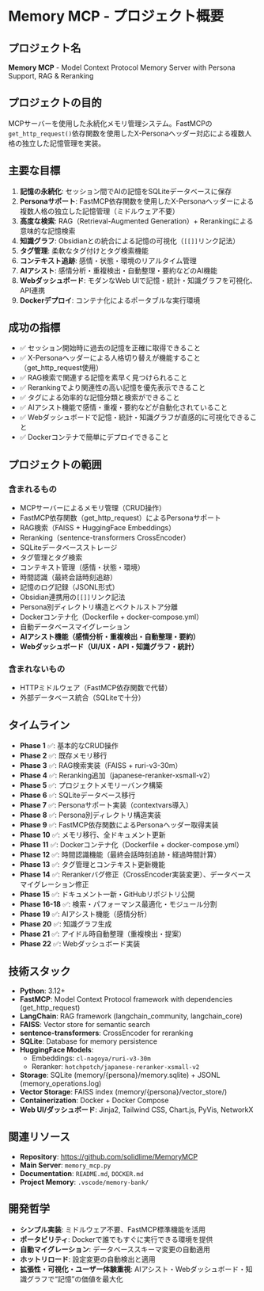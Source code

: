 # Memory MCP - プロジェクト概要

## プロジェクト名
**Memory MCP** - Model Context Protocol Memory Server with Persona Support, RAG & Reranking

## プロジェクトの目的
MCPサーバーを使用した永続化メモリ管理システム。FastMCPの`get_http_request()`依存関数を使用したX-Personaヘッダー対応による複数人格の独立した記憶管理を実装。

## 主要な目標
1. **記憶の永続化**: セッション間でAIの記憶をSQLiteデータベースに保存
2. **Personaサポート**: FastMCP依存関数を使用したX-Personaヘッダーによる複数人格の独立した記憶管理（ミドルウェア不要）
3. **高度な検索**: RAG（Retrieval-Augmented Generation）+ Rerankingによる意味的な記憶検索
4. **知識グラフ**: Obsidianとの統合による記憶の可視化（`[[]]`リンク記法）
5. **タグ管理**: 柔軟なタグ付けとタグ検索機能
6. **コンテキスト追跡**: 感情・状態・環境のリアルタイム管理
7. **AIアシスト**: 感情分析・重複検出・自動整理・要約などのAI機能
8. **Webダッシュボード**: モダンなWeb UIで記憶・統計・知識グラフを可視化、API連携
9. **Dockerデプロイ**: コンテナ化によるポータブルな実行環境

## 成功の指標
- ✅ セッション開始時に過去の記憶を正確に取得できること
- ✅ X-Personaヘッダーによる人格切り替えが機能すること（get_http_request使用）
- ✅ RAG検索で関連する記憶を素早く見つけられること
- ✅ Rerankingでより関連性の高い記憶を優先表示できること
- ✅ タグによる効率的な記憶分類と検索ができること
- ✅ AIアシスト機能で感情・重複・要約などが自動化されていること
- ✅ Webダッシュボードで記憶・統計・知識グラフが直感的に可視化できること
- ✅ Dockerコンテナで簡単にデプロイできること

## プロジェクトの範囲

### 含まれるもの
- MCPサーバーによるメモリ管理（CRUD操作）
- FastMCP依存関数（get_http_request）によるPersonaサポート
- RAG検索（FAISS + HuggingFace Embeddings）
- Reranking（sentence-transformers CrossEncoder）
- SQLiteデータベースストレージ
- タグ管理とタグ検索
- コンテキスト管理（感情・状態・環境）
- 時間認識（最終会話時刻追跡）
- 記憶のログ記録（JSONL形式）
- Obsidian連携用の`[[]]`リンク記法
- Persona別ディレクトリ構造とベクトルストア分離
- Dockerコンテナ化（Dockerfile + docker-compose.yml）
- 自動データベースマイグレーション
- **AIアシスト機能（感情分析・重複検出・自動整理・要約）**
- **Webダッシュボード（UI/UX・API・知識グラフ・統計）**

### 含まれないもの
- HTTPミドルウェア（FastMCP依存関数で代替）
- 外部データベース統合（SQLiteで十分）

## タイムライン
- **Phase 1** ✅: 基本的なCRUD操作
- **Phase 2** ✅: 既存メモリ移行
- **Phase 3** ✅: RAG検索実装（FAISS + ruri-v3-30m）
- **Phase 4** ✅: Reranking追加（japanese-reranker-xsmall-v2）
- **Phase 5** ✅: プロジェクトメモリーバンク構築
- **Phase 6** ✅: SQLiteデータベース移行
- **Phase 7** ✅: Personaサポート実装（contextvars導入）
- **Phase 8** ✅: Persona別ディレクトリ構造実装
- **Phase 9** ✅: FastMCP依存関数によるPersonaヘッダー取得実装
- **Phase 10** ✅: メモリ移行、全ドキュメント更新
- **Phase 11** ✅: Dockerコンテナ化（Dockerfile + docker-compose.yml）
- **Phase 12** ✅: 時間認識機能（最終会話時刻追跡・経過時間計算）
- **Phase 13** ✅: タグ管理とコンテキスト更新機能
- **Phase 14** ✅: Rerankerバグ修正（CrossEncoder実装変更）、データベースマイグレーション修正
- **Phase 15** ✅: ドキュメント一新・GitHubリポジトリ公開
- **Phase 16-18** ✅: 検索・パフォーマンス最適化・モジュール分割
- **Phase 19** ✅: AIアシスト機能（感情分析）
- **Phase 20** ✅: 知識グラフ生成
- **Phase 21** ✅: アイドル時自動整理（重複検出・提案）
- **Phase 22** ✅: Webダッシュボード実装

## 技術スタック
- **Python**: 3.12+
- **FastMCP**: Model Context Protocol framework with dependencies (get_http_request)
- **LangChain**: RAG framework (langchain_community, langchain_core)
- **FAISS**: Vector store for semantic search
- **sentence-transformers**: CrossEncoder for reranking
- **SQLite**: Database for memory persistence
- **HuggingFace Models**:
  - Embeddings: `cl-nagoya/ruri-v3-30m`
  - Reranker: `hotchpotch/japanese-reranker-xsmall-v2`
- **Storage**: SQLite (memory/{persona}/memory.sqlite) + JSONL (memory_operations.log)
- **Vector Storage**: FAISS index (memory/{persona}/vector_store/)
- **Containerization**: Docker + Docker Compose
- **Web UI/ダッシュボード**: Jinja2, Tailwind CSS, Chart.js, PyVis, NetworkX

## 関連リソース
- **Repository**: https://github.com/solidlime/MemoryMCP
- **Main Server**: `memory_mcp.py`
- **Documentation**: `README.md`, `DOCKER.md`
- **Project Memory**: `.vscode/memory-bank/`

## 開発哲学
- **シンプル実装**: ミドルウェア不要、FastMCP標準機能を活用
- **ポータビリティ**: Dockerで誰でもすぐに実行できる環境を提供
- **自動マイグレーション**: データベーススキーマ変更の自動適用
- **ホットリロード**: 設定変更の自動検出と適用
- **拡張性・可視化・ユーザー体験重視**: AIアシスト・Webダッシュボード・知識グラフで“記憶”の価値を最大化

